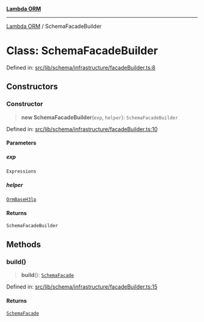 [**Lambda ORM**](../README.md)

***

[Lambda ORM](../README.md) / SchemaFacadeBuilder

# Class: SchemaFacadeBuilder

Defined in: [src/lib/schema/infrastructure/facadeBuilder.ts:8](https://github.com/lambda-orm/lambdaorm-base/blob/54d568062b637a6aed5442a048b140146d1f573b/src/lib/schema/infrastructure/facadeBuilder.ts#L8)

## Constructors

### Constructor

> **new SchemaFacadeBuilder**(`exp`, `helper`): `SchemaFacadeBuilder`

Defined in: [src/lib/schema/infrastructure/facadeBuilder.ts:10](https://github.com/lambda-orm/lambdaorm-base/blob/54d568062b637a6aed5442a048b140146d1f573b/src/lib/schema/infrastructure/facadeBuilder.ts#L10)

#### Parameters

##### exp

`Expressions`

##### helper

[`OrmBaseH3lp`](OrmBaseH3lp.md)

#### Returns

`SchemaFacadeBuilder`

## Methods

### build()

> **build**(): [`SchemaFacade`](SchemaFacade.md)

Defined in: [src/lib/schema/infrastructure/facadeBuilder.ts:15](https://github.com/lambda-orm/lambdaorm-base/blob/54d568062b637a6aed5442a048b140146d1f573b/src/lib/schema/infrastructure/facadeBuilder.ts#L15)

#### Returns

[`SchemaFacade`](SchemaFacade.md)
